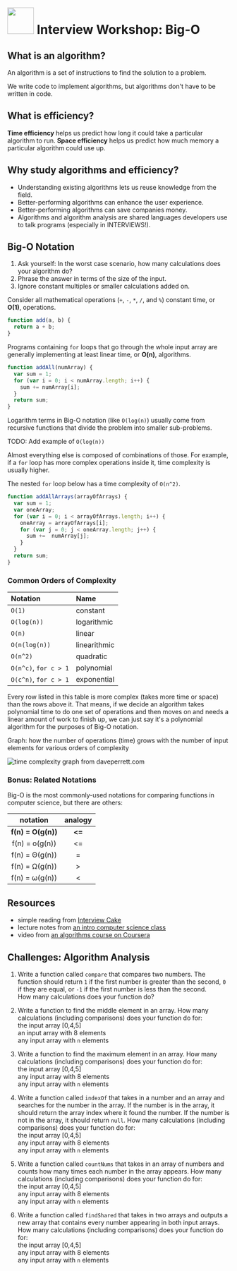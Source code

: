 # <img src="https://cloud.githubusercontent.com/assets/7833470/10899314/63829980-8188-11e5-8cdd-4ded5bcb6e36.png" height="60"> Interview Workshop: Big-O

## What is an algorithm?

An algorithm is a set of instructions to find the solution to a problem.

We write code to implement algorithms, but algorithms don't have to be written in code.

## What is efficiency?

**Time efficiency** helps us predict how long it could take a particular algorithm to run. **Space efficiency** helps us predict how much memory a particular algorithm could use up.

## Why study algorithms and efficiency?

* Understanding existing algorithms lets us reuse knowledge from the field.
* Better-performing algorithms can enhance the user experience.
* Better-performing algorithms can save companies money.
* Algorithms and algorithm analysis are shared languages developers use to talk programs (especially in INTERVIEWS!).

## Big-O Notation

1. Ask yourself: In the worst case scenario, how many calculations does your algorithm do?
2. Phrase the answer in terms of the size of the input.  
3. Ignore constant multiples or smaller calculations added on.

Consider all mathematical operations (`+`, `-`, `*`, `/`, and `%`) constant time, or **O(1)**, operations.

```js
function add(a, b) {
  return a + b;
}
```

Programs containing `for` loops that go through the whole input array are generally implementing at least linear time, or **O(n)**, algorithms.

```js
function addAll(numArray) {
  var sum = 1;
  for (var i = 0; i < numArray.length; i++) {
    sum += numArray[i];
  }
  return sum;
}
```

Logarithm terms in Big-O notation (like `O(log(n)`) usually come from recursive functions that divide the problem into smaller sub-problems.

TODO: Add example of `O(log(n))`

Almost everything else is composed of combinations of those. For example, if a `for` loop has more complex operations inside it, time complexity is usually higher.

The nested `for` loop below has a time complexity of `O(n^2)`.

```js
function addAllArrays(arrayOfArrays) {
  var sum = 1;
  var oneArray;
  for (var i = 0; i < arrayOfArrays.length; i++) {
    oneArray = arrayOfArrays[i];
    for (var j = 0; j < oneArray.length; j++) {
      sum +=  numArray[j];
    }
  }
  return sum;
}
```

### Common Orders of Complexity

| Notation | Name |
| :--- | :--- |
| `O(1)` | constant |
| `O(log(n))` | logarithmic |
| `O(n)` | linear |
| `O(n(log(n))` | linearithmic |
| `O(n^2)` | quadratic |
| `O(n^c)`, `for c > 1` | polynomial |
| `O(c^n)`, `for c > 1` | exponential |


Every row listed in this table is more complex (takes more time or space) than the rows above it.  That means, if we decide an algorithm takes polynomial time to do one set of operations and then moves on and needs a linear amount of work to finish up, we can just say it's a polynomial algorithm for the purposes of Big-O notation.

Graph: how the number of operations (time) grows with the number of input    
elements for various orders of complexity  

![time complexity graph from daveperrett.com](http://www.daveperrett.com/images/articles/2010-12-07-comp-sci-101-big-o-notation/Time_Complexity.png)

### Bonus: Related Notations

Big-O is the most commonly-used notations for comparing functions in computer science, but there are others:

| notation | analogy |
| :----: | :----: |
| **f(n) = O(g(n))** | **<=** |
| f(n) = o(g(n)) |  <= |
| f(n) = Θ(g(n)) | = |
| f(n) = Ω(g(n)) | > |
| f(n) =  ω(g(n)) | < |

## Resources

* simple reading from [Interview Cake](https://www.interviewcake.com/article/big-o-notation-time-and-space-complexity)
* lecture notes from [an intro computer science class](https://courses.edx.org/c4x/MITx/6.00.1x_5/asset/handouts_Big_O_Notes.pdf)
* video from [an algorithms course on Coursera](https://class.coursera.org/algo-003/lecture/11)

## Challenges: Algorithm Analysis

1. Write a function called `compare` that compares two numbers. The function should return `1` if the first number is greater than the second, `0` if they are equal, or `-1` if the first number is less than the second.    
    How many calculations does your function do?

1. Write a function to find the middle element in an array.  How many calculations (including comparisons) does your function do for:   
    the input array [0,4,5]   
    an input array with 8 elements    
    any input array with `n` elements   

1. Write a function to find the maximum element in an array. How many calculations (including comparisons) does your function do for:    
    the input array [0,4,5]    
    any input array with 8 elements     
    any input array with `n` elements    

1. Write a function called `indexOf` that takes in a number and an array and searches for the number in the array. If the number is in the array, it should return the array index where it found the number. If the number is not in the array, it should return `null`.  How many calculations (including comparisons) does your function do for:    
    the input array [0,4,5]    
    any input array with 8 elements    
    any input array with `n` elements    

1. Write a function called `countNums` that takes in an array of numbers and counts how many times each number in the array appears.  How many calculations (including comparisons) does your function do for:    
    the input array [0,4,5]      
    any input array with 8 elements    
    any input array with `n` elements    


1. Write a function called `findShared` that takes in two arrays and outputs a new array that contains every number appearing in both input arrays. How many calculations (including comparisons) does your function do for:    
    the input array [0,4,5]      
    any input array with 8 elements    
    any input array with `n` elements    
